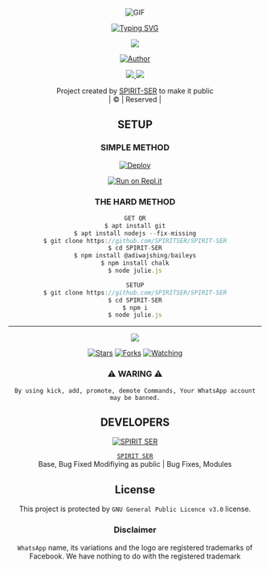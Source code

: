 <div align="center">
  <p align="center">

   <img 
src="https://i.imgur.com/JsGaYVQ.png" alt="GIF"/>
</p>


 [![Typing SVG](https://readme-typing-svg.herokuapp.com?font=Lemon+milk&color=F7000&lines=𝙒𝙀𝙇𝘾𝙊𝙈𝙀+𝙏𝙊+𝗦𝗣𝗜𝗥𝗜𝗧+𝗦𝗘𝗥+𝙒𝘼+𝘽𝙊𝙏+𝙍𝙀𝙋𝙊.;𝘾𝙍𝙀𝘼𝙏𝙀𝘿+𝘽𝙔+𝗦𝗣𝗜𝗥𝗜𝗧+𝗦𝗘𝗥;𝙏𝙃𝙄𝙎+𝙄𝙎+𝘼+𝘽𝙂𝙈+𝙎𝙏𝙄𝘾𝙆𝙀𝙍+𝘽𝙊𝙏;𝙒𝙄𝙏𝙃+𝙈𝙊𝙍𝙀+𝙁𝙀𝘼𝙏𝙐𝙍𝙀𝙎;𝙏𝙃𝘼𝙉𝙆𝙎+𝙁𝙊𝙍+𝙑𝙄𝙎𝙄𝙏𝙄𝙉𝙂+𝙊𝙐𝙍+𝙂𝙄𝙏)](https://git.io/typing-svg)

 </a>
</p>


<div align="center">
  <p align="center">
<img src=https://i.imgur.com/MTBkCvm.jpeg>
</p>

  <p align="center">
<a href="https:"><img title="Author" src="https://img.shields.io/badge/Author--SPIRIT-SER/SPIRITSER?color=blue&style=for-the-badge&logo=whatsapp"></a>
</p>
</div>
<p align="center">
  <a href="https://instagram.com/spirit_ser"><img src="https://img.shields.io/badge/Instagram-E4405F?style=for-the-badge&logo=instagram&logoColor=white"/> 
  <a href="https://wa.me/917994093863"><img src="https://img.shields.io/badge/WhatsApp-25D366?style=for-the-badge&logo=whatsapp&logoColor=white" />
</p>
</a>
<p align="center">
Project created by <a href="https://github.com/SPIRITSER">SPIRIT-SER</a> to make it public
    <br>
       | © |
        Reserved |
    <br> 
</p>

## SETUP
<div align="center"> 


  ### SIMPLE METHOD
  
[![Deploy](https://www.herokucdn.com/deploy/button.svg)](https://heroku.com/deploy?template=https://github.com/SPIRITSER/SPIRIT-SER.git)


[![Run on Repl.it](https://repl.it/badge/github/quiec/whatsAlfa)](https://replit.com/@BotYt1/SPIRITSER-OR?v=1)
  

### THE HARD METHOD
```js
GET QR
$ apt install git
$ apt install nodejs --fix-missing
$ git clone https://github.com/SPIRITSER/SPIRIT-SER
$ cd SPIRIT-SER
$ npm install @adiwajshing/baileys
$ npm install chalk
$ node julie.js
```
      
```js
SETUP
$ git clone https://github.com/SPIRITSER/SPIRIT-SER
$ cd SPIRIT-SER
$ npm i
$ node julie.js
```

----

  <p align="center">
  <a href="https://github.com/SPIRITSER/SPIRIT-SER/followers">
    
<a href="https://github.com/SPIRITSER/">
<img src="https://img.shields.io/github/repo-size/cyberchekuthan/Kaztroserv1_v2?color=green&label=Repo%20total%20size&style=plastic">
<p align="center">
<a href="https://github.com/Kalippan-Midhunx3/followers"
<img title="Followers" src="https://img.shields.io/github/followers/Aj-fx?color=blue&style=flat-square"></a>
<a href="https://github.com/SPIRITSER/SPIRIT-SER/stargazers/"><img title="Stars" src="https://img.shields.io/github/stars/SPIRITSER/SPIRIT-SER?color=blue&style=flat-square"></a>
<a href="https://github.com/SPIRITSER/SPIRIT-SER"><img title="Forks" src="https://img.shields.io/github/forks/SPIRITSER/SPIRIT-SER?color=blue&style=flat-square"></a>
<a href="https://github.com/SPIRITSER/SPIRIT-SER/watchers"><img title="Watching" src="https://img.shields.io/github/watchers/SPIRITSER/SPIRIT-SER?label=Watchers&color=blue&style=flat-square"></a>
</p>
<div align="center">
    
### ⚠ WARING ⚠

```
By using kick, add, promote, demote Commands, Your WhatsApp account may be banned.

```
## DEVELOPERS
  <div align="center">
    
 [![`SPIRIT SER`](https://github.com/SPIRITSER.png?size=200)](https://github.com/SPIRITSER)

[`SPIRIT SER`](https://github.com/SPIRITSER)  
Base, Bug Fixed Modifiying  as   public | Bug Fixes, Modules
  </div>
    
    


## License
This project is protected by `GNU General Public Licence v3.0` license.

### Disclaimer
`WhatsApp` name, its variations and the logo are registered trademarks of Facebook. We have nothing to do with the registered trademark
